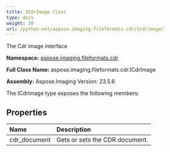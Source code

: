 ```yaml
---
title: ICdrImage Class
type: docs
weight: 30
url: /python-net/aspose.imaging.fileformats.cdr/icdrimage/
---
```


The Cdr image interface

**Namespace:** [aspose.imaging.fileformats.cdr](/imaging/python-net/aspose.imaging.fileformats.cdr/)

**Full Class Name:** aspose.imaging.fileformats.cdr.ICdrImage

**Assembly:**  Aspose.Imaging Version: 23.5.6

The ICdrImage type exposes the following members:
## **Properties**
|**Name**|**Description**|
| :- | :- |
|cdr_document|Gets or sets the CDR document.|

